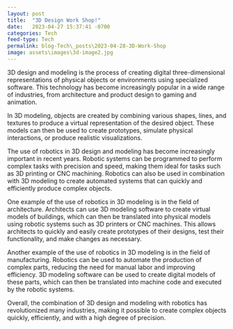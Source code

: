 ```yaml
---
layout: post
title:  "3D Design Work Shop!"
date:   2023-04-27 15:37:41 -0700
categories: Tech
feed-type: Tech
permalink: blog-Tech\_posts\2023-04-28-3D-Work-Shop
image: assets\images\3d-image2.jpg
---
```


3D design and modeling is the process of creating digital three-dimensional representations of physical objects or environments using specialized software. This technology has become increasingly popular in a wide range of industries, from architecture and product design to gaming and animation.

In 3D modeling, objects are created by combining various shapes, lines, and textures to produce a virtual representation of the desired object. These models can then be used to create prototypes, simulate physical interactions, or produce realistic visualizations.

The use of robotics in 3D design and modeling has become increasingly important in recent years. Robotic systems can be programmed to perform complex tasks with precision and speed, making them ideal for tasks such as 3D printing or CNC machining. Robotics can also be used in combination with 3D modeling to create automated systems that can quickly and efficiently produce complex objects.

One example of the use of robotics in 3D modeling is in the field of architecture. Architects can use 3D modeling software to create virtual models of buildings, which can then be translated into physical models using robotic systems such as 3D printers or CNC machines. This allows architects to quickly and easily create prototypes of their designs, test their functionality, and make changes as necessary.

Another example of the use of robotics in 3D modeling is in the field of manufacturing. Robotics can be used to automate the production of complex parts, reducing the need for manual labor and improving efficiency. 3D modeling software can be used to create digital models of these parts, which can then be translated into machine code and executed by the robotic systems.

Overall, the combination of 3D design and modeling with robotics has revolutionized many industries, making it possible to create complex objects quickly, efficiently, and with a high degree of precision.
